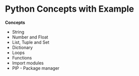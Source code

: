 # Python Concepts with Example  

**Concepts**

- String
- Number and Float
- List, Tuple and Set
- Dictionary
- Loops
- Functions
- Import modules
- PIP - Package manager



